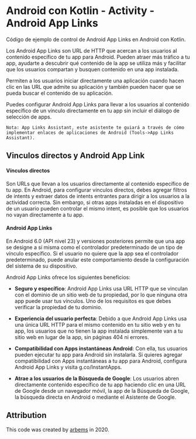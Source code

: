# Android con Kotlin - Activity - Android App Links

Código de ejemplo de control de Android App Links en Android con Kotlin.

Los Android App Links son URL de HTTP que acercan a los usuarios al contenido específico de tu app para Android. Pueden atraer más tráfico a tu app, ayudarte a descubrir qué contenido de la app se utiliza más y facilitar que los usuarios compartan y busquen contenido en una app instalada.

Permiten a los usuarios iniciar directamente una aplicación cuando hacen clic en las URL que admite su aplicación y también pueden hacer que se pueda buscar el contenido de su aplicación.

Puedes configurar Android App Links para llevar a los usuarios al contenido específico de un vínculo directamente en tu app sin incluir el diálogo de selección de apps.

`Nota: App Links Assistant, este asistente te guiará a través de cómo implementar enlaces de aplicaciones de Android (Tools->App Links Assistant).`

## Vinculos directos y Android App Link

#### Vínculos directos 
Son URLs que llevan a los usuarios directamente al contenido específico de tu app. En Android, para configurar vínculos directos, debes agregar filtros de intents y extraer datos de intents entrantes para dirigir a los usuarios a la actividad correcta.
Sin embargo, si otras apps instaladas en el dispositivo de un usuario pueden controlar el mismo intent, es posible que los usuarios no vayan directamente a tu app.

#### Android App Links 
En Android 6.0 (API nivel 23) y versiones posteriores permite que una app se designe a sí misma como el controlador predeterminado de un tipo de vínculo específico. Si el usuario no quiere que la app sea el controlador predeterminado, puede anular este comportamiento desde la configuración del sistema de su dispositivo.

Android App Links ofrece los siguientes beneficios:

* **Seguro y específico**: Android App Links usa URL HTTP que se vinculan con el dominio de un sitio web de tu propiedad, por lo que ninguna otra app puede usar tus vínculos. Uno de los requisitos es que debes verificar la propiedad de tu dominio.

* **Experiencia del usuario perfecta**: Debido a que Android App Links usa una única URL HTTP para el mismo contenido en tu sitio web y en tu app, los usuarios que no tienen la app instalada simplemente van a tu sitio web en lugar de la app, sin páginas 404 ni errores.

* **Compatibilidad con Apps instantáneas Android**: Con ella, tus usuarios pueden ejecutar tu app para Android sin instalarla. Si quieres agregar compatibilidad con Apps instantáneas a tu app para Android, configura Android App Links y visita g.co/InstantApps.

* **Atrae a los usuarios de la Búsqueda de Google**: Los usuarios abren directamente contenido específico de tu app haciendo clic en una URL de Google desde un navegador móvil, la app de la Búsqueda de Google, la búsqueda directa en Android o mediante el Asistente de Google.

## Attribution

This code was created by [arbems](https://github.com/arbems) in 2020.